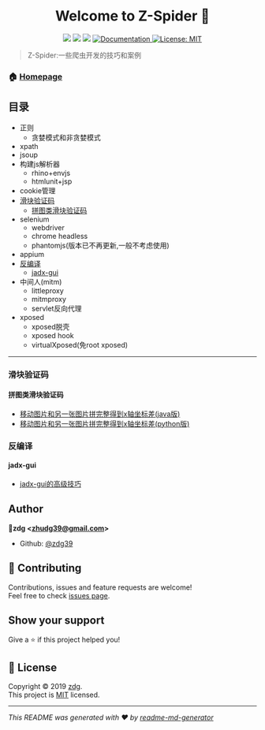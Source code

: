 <h1 align="center">Welcome to Z-Spider 👋</h1>
<p align="center">
  <img src="https://img.shields.io/badge/version-1.0.0-blue.svg?cacheSeconds=2592000" />
  <img src="https://img.shields.io/badge/java-1.8-blue.svg" />
  <img src="https://img.shields.io/badge/python-3.7-blue.svg"/>
  <a href="https://github.com/zdg39/Z-Spider">
    <img alt="Documentation" src="https://img.shields.io/badge/documentation-yes-brightgreen.svg" target="_blank" />
  </a>
  <a href="https://github.com/zdg39/Z-Spider/blob/master/LICENSE">
    <img alt="License: MIT" src="https://img.shields.io/badge/License-MIT-yellow.svg" target="_blank" />
  </a>
</p>

> Z-Spider:一些爬虫开发的技巧和案例

### 🏠 [Homepage](https://github.com/zdg39/Z-Spider)

## 目录
- 正则
  - 贪婪模式和非贪婪模式
- xpath
- jsoup
- 构建js解析器
  - rhino+envjs
  - htmlunit+jsp
- cookie管理
- [滑块验证码](#滑块验证码)
  - [拼图类滑块验证码](#拼图类滑块验证码)
- selenium
  - webdriver
  - chrome headless
  - phantomjs(版本已不再更新,一般不考虑使用)
- appium
- [反编译](#反编译)
  - [jadx-gui](#jadx-gui)
- 中间人(mitm)
  - littleproxy
  - mitmproxy
  - servlet反向代理
- xposed
  - xposed脱壳
  - xposed hook
  - virtualXposed(免root xposed)

***

### 滑块验证码
#### 拼图类滑块验证码
- [移动图片和另一张图片拼完整得到x轴坐标差(java版)](https://github.com/zdg39/Z-Spider/tree/master/slide-image)
- [移动图片和另一张图片拼完整得到x轴坐标差(python版)](https://github.com/zdg39/Z-Spider/tree/master/opencv-python)

### 反编译
#### jadx-gui
- [jadx-gui的高级技巧](https://www.jianshu.com/p/e5b021df2170)


## Author

👤**zdg &lt;zhudg39@gmail.com&gt;**

* Github: [@zdg39](https://github.com/zdg39)

## 🤝 Contributing

Contributions, issues and feature requests are welcome!<br />Feel free to check [issues page](https://github.com/zdg39/Z-Spider/issues).

## Show your support

Give a ⭐️ if this project helped you!

## 📝 License

Copyright © 2019 [zdg](https://github.com/zdg39).<br />
This project is [MIT](https://github.com/zdg39/Z-Spider/blob/master/LICENSE) licensed.

***
_This README was generated with ❤️ by [readme-md-generator](https://github.com/kefranabg/readme-md-generator)_
